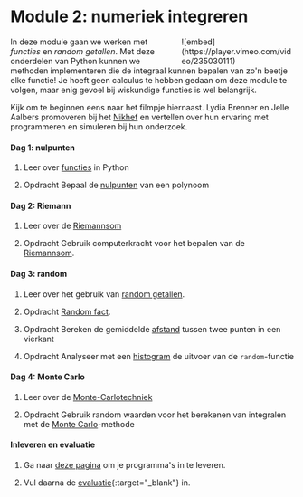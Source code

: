 # Module 2: numeriek integreren

<div style="width: 40%; float:right; margin-left: 2em;">
![embed](https://player.vimeo.com/video/235030111)
</div>

In deze module gaan we werken met *functies* en *random getallen*. Met deze onderdelen van Python kunnen we methoden implementeren die de integraal kunnen bepalen van zo'n beetje elke functie! Je hoeft geen calculus te hebben gedaan om deze module te volgen, maar enig gevoel bij wiskundige functies is wel belangrijk.

Kijk om te beginnen eens naar het filmpje hiernaast. Lydia Brenner en Jelle Aalbers promoveren bij het [Nikhef](http://www.nikhef.nl/) en vertellen over hun ervaring met programmeren en simuleren bij hun onderzoek.

#### Dag 1: nulpunten

1. Leer over [functies](/python/functies) in Python

3. <span class="label label-primary">Opdracht</span> Bepaal de [nulpunten](/integreren/nulpunten) van een polynoom

#### Dag 2: Riemann

1. Leer over de [Riemannsom](/technieken/riemannsom)

1. <span class="label label-primary">Opdracht</span> Gebruik computerkracht voor het bepalen van de [Riemannsom](/integreren/riemann).

#### Dag 3: random

1. Leer over het gebruik van  [random getallen](/technieken/random).

2. <span class="label label-primary">Opdracht</span> [Random fact](/integreren/randomwiskunde).

3. <span class="label label-primary">Opdracht</span> Bereken de gemiddelde [afstand](/integreren/afstand) tussen twee punten in een vierkant

3. <span class="label label-primary">Opdracht</span> Analyseer met een [histogram](/integreren/histogram) de uitvoer van de `random`-functie

#### Dag 4: Monte Carlo

1. Leer over de [Monte-Carlotechniek](/technieken/monte-carlo)

2. <span class="label label-primary">Opdracht</span> Gebruik random waarden voor het berekenen van integralen met de  [Monte Carlo](/integreren/monte-carlo)-methode

#### Inleveren en evaluatie

1. Ga naar [deze pagina](/integreren/inleveren) om je programma's in te leveren.

2. Vul daarna de [evaluatie](https://goo.gl/forms/X0HNmhNQbhAk81442){:target="_blank"} in.


